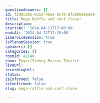 ```yaml
---
questionAnswers: []
id: f2d0ceb6-835d-46e2-8c7b-8f2908eb5e29
title: Mega Raffle and conf close!
description: 
startsAt: '2024-04-11T17:00:00'
endsAt: '2024-04-11T17:25:00'
isServiceSession: true
isPlenumSession: true
speakers: []
categories: []
roomId: 42148
room: Foyer/Sidney Marcus Theatre
liveUrl: 
recordingUrl: 
status: 
isInformed: false
isConfirmed: false
slug: mega-raffle-and-conf-close

---
```

